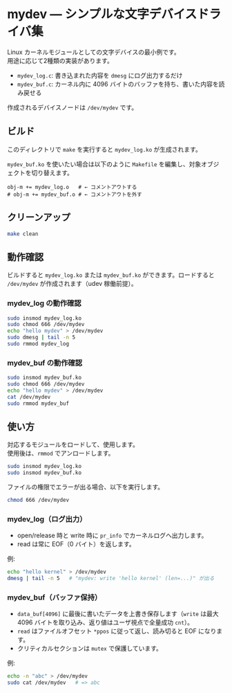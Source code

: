 # mydev — シンプルな文字デバイスドライバ集

Linux カーネルモジュールとしての文字デバイスの最小例です。  
用途に応じて2種類の実装があります。

- `mydev_log.c`: 書き込まれた内容を `dmesg` にログ出力するだけ
- `mydev_buf.c`: カーネル内に 4096 バイトのバッファを持ち、書いた内容を読み戻せる

作成されるデバイスノードは `/dev/mydev` です。


## ビルド

このディレクトリで `make` を実行すると `mydev_log.ko` が生成されます。

`mydev_buf.ko` を使いたい場合は以下のように `Makefile` を編集し、対象オブジェクトを切り替えます。

```make
obj-m += mydev_log.o   # ← コメントアウトする
# obj-m += mydev_buf.o # ← コメントアウトを外す
```


## クリーンアップ

```bash
make clean
```

## 動作確認

ビルドすると `mydev_log.ko` または `mydev_buf.ko` ができます。ロードすると `/dev/mydev` が作成されます（udev 稼働前提）。

### mydev_log の動作確認

```bash
sudo insmod mydev_log.ko
sudo chmod 666 /dev/mydev
echo "hello mydev" > /dev/mydev
sudo dmesg | tail -n 5
sudo rmmod mydev_log
```

### mydev_buf の動作確認  

```bash
sudo insmod mydev_buf.ko
sudo chmod 666 /dev/mydev
echo "hello mydev" > /dev/mydev
cat /dev/mydev
sudo rmmod mydev_buf
```

## 使い方

対応するモジュールをロードして、使用します。  
使用後は、`rmmod` でアンロードします。  

```bash
sudo insmod mydev_log.ko
sudo insmod mydev_buf.ko
```

ファイルの権限でエラーが出る場合、以下を実行します。  

```bash
chmod 666 /dev/mydev
```

### mydev_log（ログ出力）

- open/release 時と write 時に `pr_info` でカーネルログへ出力します。
- read は常に EOF（0 バイト）を返します。

例:

```bash
echo "hello kernel" > /dev/mydev
dmesg | tail -n 5   # "mydev: write 'hello kernel' (len=...)" が出る
```

### mydev_buf（バッファ保持）

- `data_buf[4096]` に最後に書いたデータを上書き保存します（`write` は最大 4096 バイトを取り込み、返り値はユーザ視点で全量成功 `cnt`）。
- `read` はファイルオフセット `*ppos` に従って返し、読み切ると EOF になります。
- クリティカルセクションは `mutex` で保護しています。

例:

```bash
echo -n "abc" > /dev/mydev
sudo cat /dev/mydev   # => abc
```
